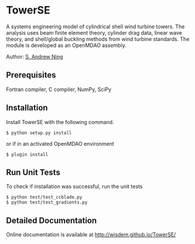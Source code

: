 # TowerSE

A systems engineering model of cylindrical shell wind turbine towers.  The analysis uses beam finite element theory, cylinder drag data, linear wave theory, and shell/global buckling methods from wind turbine standards.  The module is developed as an OpenMDAO assembly.

Author: [S. Andrew Ning](mailto:andrew.ning@nrel.gov)

## Prerequisites

Fortran compiler, C compiler, NumPy, SciPy

## Installation

Install TowerSE with the following command.

    $ python setup.py install

or if in an activated OpenMDAO environment

    $ plugin install


## Run Unit Tests

To check if installation was successful, run the unit tests

    $ python test/test_ccblade.py
    $ python test/test_gradients.py

## Detailed Documentation

Online documentation is available at <http://wisdem.github.io/TowerSE/>